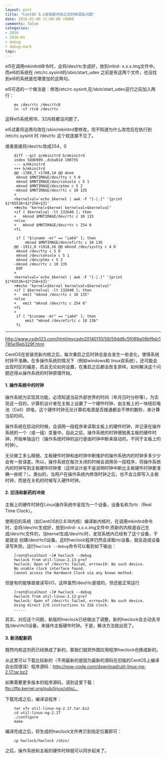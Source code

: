 ```yaml
---
layout: post
title: "CentOS 5.x安装新内核之后时钟混乱问题"
date: 2016-01-06 11:08:00 +0800
comments: false
categories:
- 2016
- 2016~01
- debug
- debug~mark
tags:
---
```


el5在调用mkinitrd命令时，会将/dev/rtc生成好，放到initrd- x.x.x.img文件中。而el6的系统在 /etc/rc.sysinit的/sbin/start_udev 之前是有这两个文件，也没找到el6的系统是在哪里加的这两句。

el5可选的一个做法是：修改/etc/rc.sysinit,在/sbin/start_udev这行之前加入两行：
```
	mv /dev/rtc /dev/rtc0
	ln -sf rtc0 /dev/rtc
```
这样el5系统用18、32内核都没问题了。

el5试着将这两句改在/sbin/mkinitrd里修改，但不知道为什么改完后在执行到 /etc/rc.sysinit 时 /dev/rtc 这个软连接不见了。

或者直接将/dev/rtc改成254，0
```
	diff --git a/mkinitrd b/mkinitrd
	index 5ddb909..dcba61d 100755
	--- a/mkinitrd
	+++ b/mkinitrd
	@@ -1708,7 +1708,14 @@ done
	 mknod $MNTIMAGE/dev/tty c 5 0
	 mknod $MNTIMAGE/dev/console c 5 1
	 mknod $MNTIMAGE/dev/ptmx c 5 2
	-mknod $MNTIMAGE/dev/rtc c 10 135
	+
	+kernelval=`echo $kernel | awk -F "[-|.]" '{print $1*65536+$2*256+$3}'`
	+#echo "kernel=$kernel kernelval=$kernelval"
	+if [ $kernelval -lt 132640 ]; then
	+	mknod $MNTIMAGE/dev/rtc c 10 135
	+else
	+	mknod $MNTIMAGE/dev/rtc c 254 0
	+fi
	 
	 if [ "$(uname -m)" == "ia64" ]; then
		 mknod $MNTIMAGE/dev/efirtc c 10 136
	@@ -1911,8 +1918,16 @@ mknod /dev/systty c 4 0
	 mknod /dev/tty c 5 0
	 mknod /dev/console c 5 1
	 mknod /dev/ptmx c 5 2
	-mknod /dev/rtc c 10 135
	 EOF
	+
	+kernelval=`echo $kernel | awk -F "[-|.]" '{print $1*65536+$2*256+$3}'`
	+#echo "kernel=$kernel kernelval=$kernelval"
	+if [ $kernelval -lt 132640 ]; then
	+	emit "mknod /dev/rtc c 10 135"
	+else
	+	emit "mknod /dev/rtc c 254 0"
	+fi
	+
	 if [ "$(uname -m)" == "ia64" ]; then
		 emit "mknod /dev/efirtc c 10 136"
	 fi
```

------------------

http://www.csdn123.com/html/mycsdn20140110/59/59dd8c5f069a09bf9dc1785e19eb329f.html

CentOS在安装完新内核之后，每次重启之后时钟总是会发生一些变化，使得系统时钟不准确。在多操作系统的情况下（例如windows和 linux双系统），还可能会出现时区的偏差，而且无论如何设置，在重启之后都会恢复原样。如何解决这个问题还得从操作系统的时钟原理开始。

#### 1. 操作系统中的时钟

操作系统为实现其功能，必须知道当前外部世界的时间（年月日时分秒等）。为实现这一目的，计算机设计者在主板上设置了一个硬件时钟，由主板上的一块纽扣电池（Cell）供电，这个硬件时钟无论计算机电源是否接通都会不停的数秒，来计算当前时间。

操作系统在启动的时候，会调用一段程序来读取主板上的硬件时钟，并记录在操作系统的一个（或一组）变量中。自此之后，操作系统的时钟便脱离主板的硬件时钟，开始单独运行（操作系统时钟的运行是由时钟中断来驱动的，不同于主板上的时钟）。

无论做工多么精细，主板硬件时钟和由时钟中断维护的操作系统内的时钟多多少少会有一些误差。所以，操作系统在每次关闭的时候会调用另一段程序，将操作系统 内的时钟写到主板硬件时钟里（这样设计是不是说明时钟中断比主板硬件时钟更准确一些呢？）。类似的，当用户在操作系统内修改时钟之后，也不会立即写入主板 时钟，而是在关机的时候写入硬件时钟。

#### 2. 旧汤和新药的冲突
主板上的硬件时钟在Linux操作系统中呈现为一个设备，设备名称为rtc（Real Time Clock）。

使用旧的系统（如CentOS的2.6.18内核）编译新内核时，在调用mkinitrd命令时，会将/dev/rtc生成好，放到initrd- x.x.x.img文件中;而新的内核是自己生成/dev/rtc文件的，当kernel生成/dev/rtc时，发现系统内已经有了这个设备，于是就会 创建/dev/rtc0设备。这时hwclock程序仍然会读取rtc设备，就会造成设备读写失败。运行`hwclock --debug`命令可以看到如下输出：
```
	[root@localhost ~]# hwclock --debug
	hwclock from util-linux-2.13-pre7
	hwclock: Open of /dev/rtc failed, errno=19: No such device.
	No usable clock interface found.
	Cannot access the Hardware Clock via any known method.
```
但是有的能够直接读写I/O，这样虽然/dev/rtc是错的，但还能正常运行
```
	[root@localhost ~]# hwclock --debug
	hwclock from util-linux-2.13-pre7
	hwclock: Open of /dev/rtc failed, errno=19: No such device.
	Using direct I/O instructions to ISA clock.
	.....
```

其实，对应这个问题，新版的hwclock已经做出了调整。新的hwclock会主动去寻找/dev/rtc0设备，来操作主板硬件时钟。于是，解决方法就出现了。

#### 3. 新汤配新药
既然内核这剂药已经换成了新的，那我们就把外围应用程序hwclock也换成新的。

从这里可以下载比较新的（不用最新的是因为最新的源码在旧版的CentOS上编译会出现错误）程序源码：http://now-code.com/download/util-linux-ng-2.17.tar.bz2 

如果需要更多版本的程序源码，请到这里下载：ftp://ftp.kernel.org/pub/linux/utils/。

下载完成之后，编译该程序：
```
	tar xfv util-linux-ng-2.17.tar.bz2
	cd util-linux-ng-2.17
	./configure
	make
```
编译完成之后，将生成的hwclock文件拷贝到指定位置即可：
```
	cp hwclock/hwclock /sbin/
```

之后，操作系统和主板的硬件时钟就可以同步起来了。 


